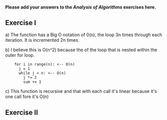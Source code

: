 #### Please add your answers to the ***Analysis of  Algorithms*** exercises here.

## Exercise I

a) The function has a Big O notation of 0(n), the loop 3n times through each iteration. It is incremented 2n times.


b)  I believe this is O(n^2) because the of the loop that is nested within the outer for loop.

``` sum = 0
    for i in range(n): <-- O(n)
      j = 1
      while j < n: <-- O(n)
        j *= 2
        sum += 1
```


c) This function is recursive and that with each call it's linear because it's one call fore it's O(n)

## Exercise II


